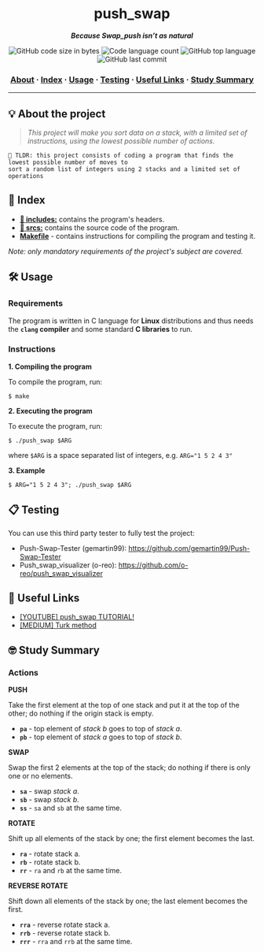 <h1 align="center">
  push_swap
</h1>

<p align="center">
	<b><i>Because Swap_push isn’t as natural</i></b><br>
</p>

<p align="center">
	<img alt="GitHub code size in bytes" src="https://img.shields.io/github/languages/code-size/RnSiilva/42_push_swap?color=blueviolet" />
	<img alt="Code language count" src="https://img.shields.io/github/languages/count/RnSiilva/42_push_swap?color=blue" />
	<img alt="GitHub top language" src="https://img.shields.io/github/languages/top/RnSiilva/42_push_swap?color=blue" />
	<img alt="GitHub last commit" src="https://img.shields.io/github/last-commit/RnSiilva/42_push_swap?color=brightgreen" />
</p>

<h3 align="center">
	<a href="#%EF%B8%8F-about">About</a>
	<span> · </span>
	<a href="#-index">Index</a>
	<span> · </span>
	<a href="#%EF%B8%8F-usage">Usage</a>
	<span> · </span>
	<a href="#-testing">Testing</a>
	<span> · </span>
	<a href="#-useful-links">Useful Links</a>
	<span> · </span>
	<a href="#-study-summary">Study Summary</a>
</h3>

---

## 💡 About the project

> _This project will make you sort data on a stack, with a limited set of instructions, using the lowest possible number of actions._

	🚀 TLDR: this project consists of coding a program that finds the lowest possible number of moves to
	sort a random list of integers using 2 stacks and a limited set of operations

## 📑 Index

* [**📁 includes:**](push_swap/inc/) contains the program's headers.
* [**📁 srcs:**](push_swap/srcs/) contains the source code of the program.
* [**Makefile**](push_swap/Makefile) - contains instructions for compiling the program and testing it.

_Note: only mandatory requirements of the project's subject are covered._

## 🛠️ Usage

### Requirements

The program is written in C language for **Linux** distributions and thus needs the **`clang` compiler** and some standard **C libraries** to run.

### Instructions

**1. Compiling the program**

To compile the program, run:

```shell
$ make
```

**2. Executing the program**

To execute the program, run:

```shell
$ ./push_swap $ARG
```

where `$ARG` is a space separated list of integers, e.g. `ARG="1 5 2 4 3"`

**3. Example**
```shell
$ ARG="1 5 2 4 3"; ./push_swap $ARG
```

## 📋 Testing

You can use this third party tester to fully test the project:
- Push-Swap-Tester (gemartin99): https://github.com/gemartin99/Push-Swap-Tester
- Push_swap_visualizer (o-reo): https://github.com/o-reo/push_swap_visualizer


## 📌 Useful Links

* [[YOUTUBE] push_swap TUTORIAL!](https://www.youtube.com/watch?v=wRvipSG4Mmk)
* [[MEDIUM] Turk method](https://medium.com/@ayogun/push-swap-c1f5d2d41e97)

## 🤓 Study Summary

### Actions

**PUSH**

Take the first element at the top of one stack and put it at the top of the other; do nothing if the origin stack is empty.

* **`pa`** - top element of _stack b_ goes to top of _stack a_.
* **`pb`** - top element of _stack a_ goes to top of _stack b_.

**SWAP**

Swap the first 2 elements at the top of the stack; do nothing if there is only one or no elements.

* **`sa`** - swap  _stack a_.
* **`sb`** - swap  _stack b_.
* **`ss`** - `sa` and `sb` at the same time.

**ROTATE**

Shift up all elements of the stack by one; the first element becomes the last.

* **`ra`** - rotate stack a.
* **`rb`** - rotate stack b.
* **`rr`** - `ra` and `rb` at the same time.

**REVERSE ROTATE**

Shift down all elements of the stack by one; the last element becomes the first.

* **`rra`** - reverse rotate stack a.
* **`rrb`** - reverse rotate stack b.
* **`rrr`** - `rra` and `rrb` at the same time.
